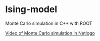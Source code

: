 # Ising-model
Monte Carlo simulation in C++ with ROOT

[Video of Monte Carlo simulation in Netlogo]( https://youtu.be/sv24P8PZxZk)
